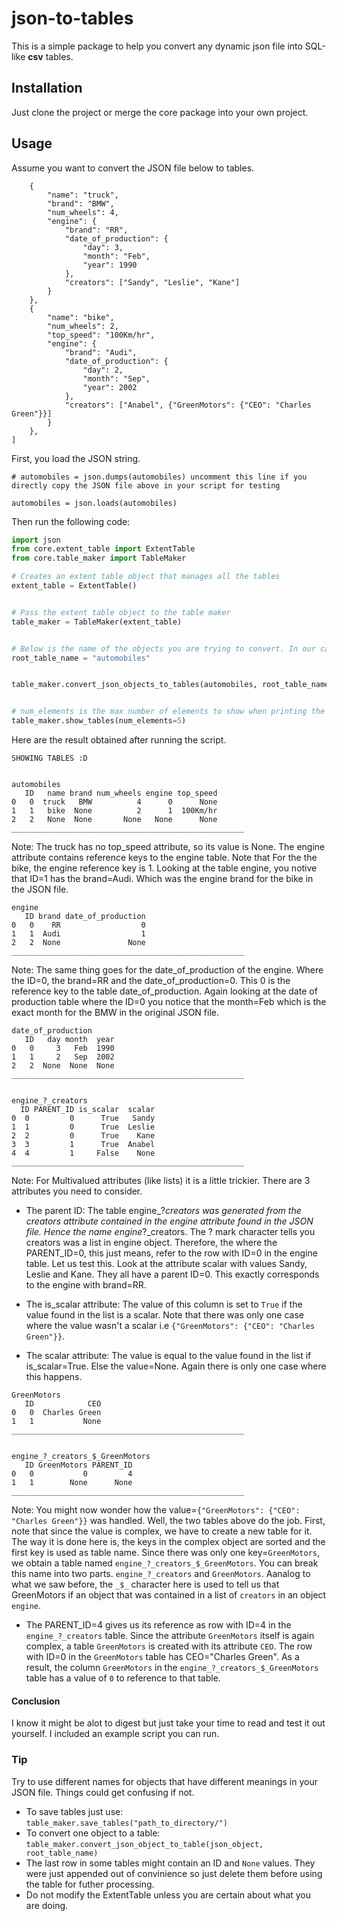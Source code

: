 # json-to-tables
This is a simple package to help you convert any dynamic json file into SQL-like **csv** tables.

## Installation
Just clone the project or merge the core package into your own project.

## Usage
Assume you want to convert the JSON file below to tables.
```automobiles = [
    {
        "name": "truck",
        "brand": "BMW",
        "num_wheels": 4,
        "engine": {
            "brand": "RR",
            "date_of_production": {
                "day": 3,
                "month": "Feb",
                "year": 1990
            },
            "creators": ["Sandy", "Leslie", "Kane"]
        }
    },
    {
        "name": "bike",
        "num_wheels": 2,
        "top_speed": "100Km/hr",
        "engine": {
            "brand": "Audi",
            "date_of_production": {
                "day": 2,
                "month": "Sep",
                "year": 2002
            },
            "creators": ["Anabel", {"GreenMotors": {"CEO": "Charles Green"}}]
        }
    },
]
```
First, you load the JSON string.
```
# automobiles = json.dumps(automobiles) uncomment this line if you directly copy the JSON file above in your script for testing
```
```automobiles = json.loads(automobiles)```

Then run the following code:
```python
import json
from core.extent_table import ExtentTable
from core.table_maker import TableMaker

# Creates an extent table object that manages all the tables
extent_table = ExtentTable()


# Pass the extent table object to the table maker
table_maker = TableMaker(extent_table) 


# Below is the name of the objects you are trying to convert. In our case, we are dealing with automobiles hence the "root" name will be automobiles
root_table_name = "automobiles" 


table_maker.convert_json_objects_to_tables(automobiles, root_table_name)


# num_elements is the max number of elements to show when printing the tables
table_maker.show_tables(num_elements=5)

```

Here are the result obtained after running the script.

```
SHOWING TABLES :D


automobiles
   ID   name brand num_wheels engine top_speed
0   0  truck   BMW          4      0      None
1   1   bike  None          2      1  100Km/hr
2   2   None  None       None   None      None
____________________________________________________

```

Note: The truck has no top_speed attribute, so its value is None. The engine attribute contains reference keys to the engine table. Note that For the the bike, the engine reference key is 1. Looking at the table engine, you notive that ID=1 has the brand=Audi. Which was the engine brand for the bike in the JSON file.

```
engine
   ID brand date_of_production
0   0    RR                  0
1   1  Audi                  1
2   2  None               None
____________________________________________________

```

Note: The same thing goes for the date_of_production of the engine. Where the ID=0, the brand=RR and the date_of_production=0. This 0 is the reference key to the table date_of_production. Again looking at the date of production table where the ID=0 you notice that the month=Feb which is the exact month for the BMW in the original JSON file.

```
date_of_production
   ID   day month  year
0   0     3   Feb  1990
1   1     2   Sep  2002
2   2  None  None  None
____________________________________________________


engine_?_creators
  ID PARENT_ID is_scalar  scalar
0  0         0      True   Sandy
1  1         0      True  Leslie
2  2         0      True    Kane
3  3         1      True  Anabel
4  4         1     False    None
____________________________________________________
```

Note: For Multivalued attributes (like lists) it is a little trickier. There are 3 attributes you need to consider.
* The parent ID: The table engine_?_creators was generated from the creators attribute contained in the engine attribute found in the JSON file. Hence the name engine_?_creators. The ? mark character tells you creators was a list in engine object.
Therefore, the where the PARENT_ID=0, this just means, refer to the row with ID=0 in the engine table. Let us test this. Look at the attribute scalar with values Sandy, Leslie and Kane. They all have a parent ID=0. This exactly corresponds to the engine with brand=RR.

* The is_scalar attribute: The value of this column is set to `True` if the value found in the list is a scalar. Note that there was only one case where the value wasn't a scalar i.e `{"GreenMotors": {"CEO": "Charles Green"}}`.

* The scalar attribute: The value is equal to the value found in the list if is_scalar=True. Else the value=None. Again there is only one case where this happens.

```
GreenMotors
   ID            CEO
0   0  Charles Green
1   1           None
____________________________________________________


engine_?_creators_$_GreenMotors
   ID GreenMotors PARENT_ID
0   0           0         4
1   1        None      None
____________________________________________________
```

Note: You might now wonder how the value=`{"GreenMotors": {"CEO": "Charles Green"}}` was handled. Well, the two tables above do the job. First, note that since the value is complex, we have to create a new table for it. The way it is done here is, the keys in the complex object are sorted and the first key is used as table name. Since there was only one key=`GreenMotors`, we obtain a table named `engine_?_creators_$_GreenMotors`. You can break this name into two parts. `engine_?_creators` and `GreenMotors`. Aanalog to what we saw before, the `_$_` character here is used to tell us that GreenMotors if an object that was contained in a list of `creators` in an object `engine`. 
* The PARENT_ID=4 gives us its reference as row with ID=4 in the `engine_?_creators` table. Since the attribute `GreenMotors` itself is again complex, a table `GreenMotors` is created with its attribute `CEO`. The row with ID=0 in the `GreenMotors` table has CEO="Charles Green". As a result, the column `GreenMotors` in the `engine_?_creators_$_GreenMotors` table has a value of `0` to reference to that table. 


#### Conclusion
I know it might be alot to digest but just take your time to read and test it out yourself. I included an example script you can run. 

### Tip

Try to use different names for objects that have different meanings in your JSON file. Things could get confusing if not.

* To save tables just use: `table_maker.save_tables("path_to_directory/")`
* To convert one object to a table: `table_maker.convert_json_object_to_table(json_object, root_table_name)`
* The last row in some tables might contain an ID and `None` values. They were just appended out of convinience so just delete them before using the table for futher processing.
* Do not modify the ExtentTable unless you are certain about what you are doing.
